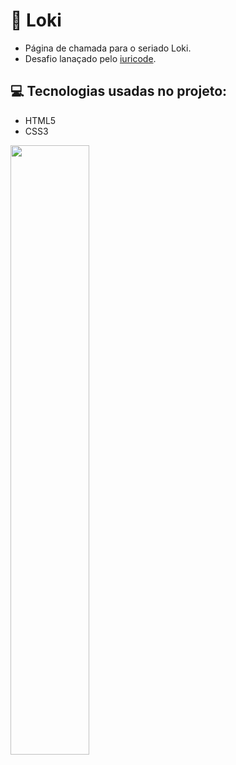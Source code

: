 # :movie_camera: Loki
* Página de chamada para o seriado Loki. 
* Desafio lanaçado pelo <a href="https://github.com/iuricode">iuricode</a>.

## :computer: Tecnologias usadas no projeto:
* HTML5
* CSS3

<img src="https://github.com/souzarayane/Projetos-HTML5-e-CSS3/blob/main/Codel%C3%A2ndia/Loki/src/img/Meu%20Resultado.png" width="50%" />
